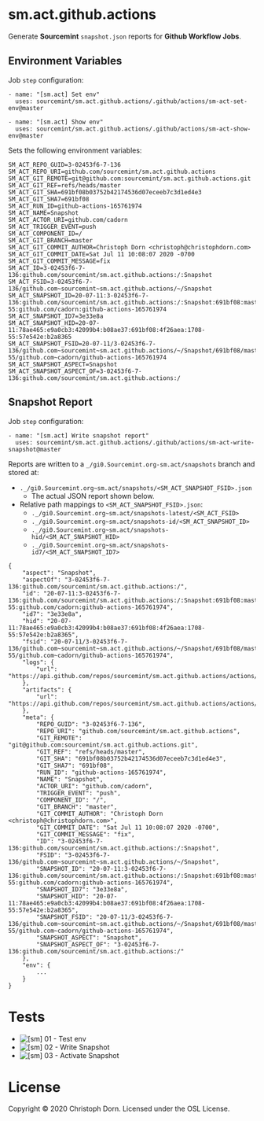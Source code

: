 sm.act.github.actions
=====================

Generate **Sourcemint** `snapshot.json` reports for **Github Workflow Jobs**.

Environment Variables
---------------------

Job `step` configuration:

```
- name: "[sm.act] Set env"
  uses: sourcemint/sm.act.github.actions/.github/actions/sm-act-set-env@master

- name: "[sm.act] Show env"
  uses: sourcemint/sm.act.github.actions/.github/actions/sm-act-show-env@master
```

Sets the following environment variables:

```
SM_ACT_REPO_GUID=3-02453f6-7-136
SM_ACT_REPO_URI=github.com/sourcemint/sm.act.github.actions
SM_ACT_GIT_REMOTE=git@github.com:sourcemint/sm.act.github.actions.git
SM_ACT_GIT_REF=refs/heads/master
SM_ACT_GIT_SHA=691bf08b03752b42174536d07eceeb7c3d1ed4e3
SM_ACT_GIT_SHA7=691bf08
SM_ACT_RUN_ID=github-actions-165761974
SM_ACT_NAME=Snapshot
SM_ACT_ACTOR_URI=github.com/cadorn
SM_ACT_TRIGGER_EVENT=push
SM_ACT_COMPONENT_ID=/
SM_ACT_GIT_BRANCH=master
SM_ACT_GIT_COMMIT_AUTHOR=Christoph Dorn <christoph@christophdorn.com>
SM_ACT_GIT_COMMIT_DATE=Sat Jul 11 10:08:07 2020 -0700
SM_ACT_GIT_COMMIT_MESSAGE=fix
SM_ACT_ID=3-02453f6-7-136:github.com/sourcemint/sm.act.github.actions:/:Snapshot
SM_ACT_FSID=3-02453f6-7-136/github.com~sourcemint~sm.act.github.actions/~/Snapshot
SM_ACT_SNAPSHOT_ID=20-07-11:3-02453f6-7-136:github.com/sourcemint/sm.act.github.actions:/:Snapshot:691bf08:master:1708-55:github.com/cadorn:github-actions-165761974
SM_ACT_SNAPSHOT_ID7=3e33e8a
SM_ACT_SNAPSHOT_HID=20-07-11:78ae465:e9a0cb3:42099b4:b08ae37:691bf08:4f26aea:1708-55:57e542e:b2a8365
SM_ACT_SNAPSHOT_FSID=20-07-11/3-02453f6-7-136/github.com~sourcemint~sm.act.github.actions/~/Snapshot/691bf08/master/1708-55/github.com~cadorn/github-actions-165761974
SM_ACT_SNAPSHOT_ASPECT=Snapshot
SM_ACT_SNAPSHOT_ASPECT_OF=3-02453f6-7-136:github.com/sourcemint/sm.act.github.actions:/
```

Snapshot Report
---------------

Job `step` configuration:

```
- name: "[sm.act] Write snapshot report"
  uses: sourcemint/sm.act.github.actions/.github/actions/sm-act-write-snapshot@master
```

Reports are written to a `_/gi0.Sourcemint.org-sm.act/snapshots` branch and stored at:

 * `._/gi0.Sourcemint.org~sm.act/snapshots/<SM_ACT_SNAPSHOT_FSID>.json`
   * The actual JSON report shown below.
 * Relative path mappings to `<SM_ACT_SNAPSHOT_FSID>.json`:
    * `._/gi0.Sourcemint.org~sm.act/snapshots-latest/<SM_ACT_FSID>`
    * `._/gi0.Sourcemint.org~sm.act/snapshots-id/<SM_ACT_SNAPSHOT_ID>`
    * `._/gi0.Sourcemint.org~sm.act/snapshots-hid/<SM_ACT_SNAPSHOT_HID>`
    * `._/gi0.Sourcemint.org~sm.act/snapshots-id7/<SM_ACT_SNAPSHOT_ID7>`

```
{
    "aspect": "Snapshot",
    "aspectOf": "3-02453f6-7-136:github.com/sourcemint/sm.act.github.actions:/",
    "id": "20-07-11:3-02453f6-7-136:github.com/sourcemint/sm.act.github.actions:/:Snapshot:691bf08:master:1708-55:github.com/cadorn:github-actions-165761974",
    "id7": "3e33e8a",
    "hid": "20-07-11:78ae465:e9a0cb3:42099b4:b08ae37:691bf08:4f26aea:1708-55:57e542e:b2a8365",
    "fsid": "20-07-11/3-02453f6-7-136/github.com~sourcemint~sm.act.github.actions/~/Snapshot/691bf08/master/1708-55/github.com~cadorn/github-actions-165761974",
    "logs": {
        "url": "https://api.github.com/repos/sourcemint/sm.act.github.actions/actions/runs/165761974/logs"
    },
    "artifacts": {
        "url": "https://api.github.com/repos/sourcemint/sm.act.github.actions/actions/runs/165761974/artifacts"
    },
    "meta": {
        "REPO_GUID": "3-02453f6-7-136",
        "REPO_URI": "github.com/sourcemint/sm.act.github.actions",
        "GIT_REMOTE": "git@github.com:sourcemint/sm.act.github.actions.git",
        "GIT_REF": "refs/heads/master",
        "GIT_SHA": "691bf08b03752b42174536d07eceeb7c3d1ed4e3",
        "GIT_SHA7": "691bf08",
        "RUN_ID": "github-actions-165761974",
        "NAME": "Snapshot",
        "ACTOR_URI": "github.com/cadorn",
        "TRIGGER_EVENT": "push",
        "COMPONENT_ID": "/",
        "GIT_BRANCH": "master",
        "GIT_COMMIT_AUTHOR": "Christoph Dorn <christoph@christophdorn.com>",
        "GIT_COMMIT_DATE": "Sat Jul 11 10:08:07 2020 -0700",
        "GIT_COMMIT_MESSAGE": "fix",
        "ID": "3-02453f6-7-136:github.com/sourcemint/sm.act.github.actions:/:Snapshot",
        "FSID": "3-02453f6-7-136/github.com~sourcemint~sm.act.github.actions/~/Snapshot",
        "SNAPSHOT_ID": "20-07-11:3-02453f6-7-136:github.com/sourcemint/sm.act.github.actions:/:Snapshot:691bf08:master:1708-55:github.com/cadorn:github-actions-165761974",
        "SNAPSHOT_ID7": "3e33e8a",
        "SNAPSHOT_HID": "20-07-11:78ae465:e9a0cb3:42099b4:b08ae37:691bf08:4f26aea:1708-55:57e542e:b2a8365",
        "SNAPSHOT_FSID": "20-07-11/3-02453f6-7-136/github.com~sourcemint~sm.act.github.actions/~/Snapshot/691bf08/master/1708-55/github.com~cadorn/github-actions-165761974",
        "SNAPSHOT_ASPECT": "Snapshot",
        "SNAPSHOT_ASPECT_OF": "3-02453f6-7-136:github.com/sourcemint/sm.act.github.actions:/"
    },
    "env": {
        ...
    }
}
```

Tests
=====

  * ![[sm] 01 - Test env](https://github.com/sourcemint/sm.act.github.actions/workflows/%5Bsm%5D%2001%20-%20Test%20env/badge.svg)
  * ![[sm] 02 - Write Snapshot](https://github.com/sourcemint/sm.act.github.actions/workflows/%5Bsm%5D%2002%20-%20Write%20Snapshot/badge.svg)
  * ![[sm] 03 - Activate Snapshot](https://github.com/sourcemint/sm.act.github.actions/workflows/%5Bsm%5D%2003%20-%20Activate%20Snapshot/badge.svg)

License
=======

Copyright &copy; 2020 Christoph Dorn. Licensed under the OSL License.
